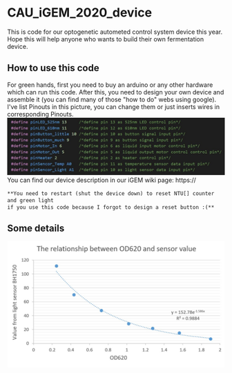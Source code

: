# CAU_iGEM_2020_device
This is code for our optogenetic autometed control system device this year.  
Hope this will help anyone who wants to build their own fermentation device.

## How to use this code
For green hands, first you need to buy an arduino or any other hardware which can run this code. After this, you need to design your own device and assemble it (you can find many of those "how to do" webs using google).   
I've list Pinouts in this picture, you can change them or just inserts wires in corresponding Pinouts.  
![](https://github.com/Tarelku/CAU_iGEM_2020_device/blob/main/img/hubs.jpg)  
You can find our device description in our iGEM wiki page: https://   

```
**You need to restart (shut the device down) to reset NTU[] counter and green light 
if you use this code because I forgot to design a reset button :(**
```

## Some details
![](https://github.com/Tarelku/CAU_iGEM_2020_device/blob/main/img/Relationship%20between%20OD620%20and%20sensor%20value.png)

